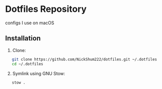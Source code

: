 # Dotfiles Repository

configs I use on macOS

## Installation

1. Clone:

```bash
   git clone https://github.com/NickShum222/dotfiles.git ~/.dotfiles
   cd ~/.dotfiles
```

2. Symlink using GNU Stow:

```bash
   stow .
```

